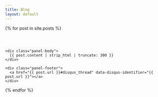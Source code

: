 ```yaml
---
title: Blog
layout: default
---
```


{% for post in site.posts %}
  <div class="panel panel-primary">
    <div class="panel-heading">
      <a href="{{ post.url }}" style="color: #fff">
        <h3 class="panel-title">{{ post.title }}</h3>
      </a>
    </div>

    <div class="panel-body">
      {{ post.content | strip_html | truncate: 300 }}
    </div>

    <div class="panel-footer">
      <a href="{{ post.url }}#disqus_thread" data-disqus-identifier="{{ post.url }}"></a>
    </div>
  </div>
{% endfor %}
